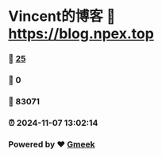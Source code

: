 # Vincent的博客 :link: https://blog.npex.top 
### :page_facing_up: [25](https://blog.npex.top/tag.html) 
### :speech_balloon: 0 
### :hibiscus: 83071 
### :alarm_clock: 2024-11-07 13:02:14 
### Powered by :heart: [Gmeek](https://github.com/Meekdai/Gmeek)
